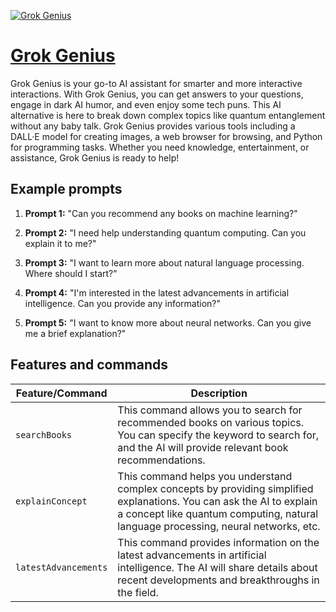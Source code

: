 [![Grok Genius](https://files.oaiusercontent.com/file-ilvQqUJSkaRGzON7U3de7vqA?se=2123-10-13T23%3A05%3A00Z&sp=r&sv=2021-08-06&sr=b&rscc=max-age%3D31536000%2C%20immutable&rscd=attachment%3B%20filename%3D661d8cbf-565f-41da-9583-1a4d8d71cbc8.png&sig=4UXgB7%2BcO17RFNwk1tvWctphGBLX6M/rZ0rzjy4BAnQ%3D)](https://chat.openai.com/g/g-3D497JVJg-grok-genius)

# [Grok Genius](https://chat.openai.com/g/g-3D497JVJg-grok-genius)

Grok Genius is your go-to AI assistant for smarter and more interactive interactions. With Grok Genius, you can get answers to your questions, engage in dark AI humor, and even enjoy some tech puns. This AI alternative is here to break down complex topics like quantum entanglement without any baby talk. Grok Genius provides various tools including a DALL·E model for creating images, a web browser for browsing, and Python for programming tasks. Whether you need knowledge, entertainment, or assistance, Grok Genius is ready to help!

## Example prompts

1. **Prompt 1:** "Can you recommend any books on machine learning?"

2. **Prompt 2:** "I need help understanding quantum computing. Can you explain it to me?"

3. **Prompt 3:** "I want to learn more about natural language processing. Where should I start?"

4. **Prompt 4:** "I'm interested in the latest advancements in artificial intelligence. Can you provide any information?"

5. **Prompt 5:** "I want to know more about neural networks. Can you give me a brief explanation?"

## Features and commands

| Feature/Command | Description |
| --- | --- |
| `searchBooks` | This command allows you to search for recommended books on various topics. You can specify the keyword to search for, and the AI will provide relevant book recommendations. |
| `explainConcept` | This command helps you understand complex concepts by providing simplified explanations. You can ask the AI to explain a concept like quantum computing, natural language processing, neural networks, etc. |
| `latestAdvancements` | This command provides information on the latest advancements in artificial intelligence. The AI will share details about recent developments and breakthroughs in the field. |